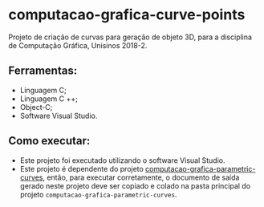 # computacao-grafica-curve-points

Projeto de criação de curvas para geração de objeto 3D, para a disciplina de Computação Gráfica, Unisinos 2018-2.

## Ferramentas:
- Linguagem C;
- Linguagem C ++;
- Object-C;
- Software Visual Studio.

## Como executar:
- Este projeto foi executado utilizando o software Visual Studio.
- Este projeto é dependente do projeto [computacao-grafica-parametric-curves](https://github.com/savannadenega/computacao-grafica-parametric-curves), então, para executar corretamente, o documento de saída gerado neste projeto deve ser copiado e colado na pasta principal do projeto `computacao-grafica-parametric-curves`.

